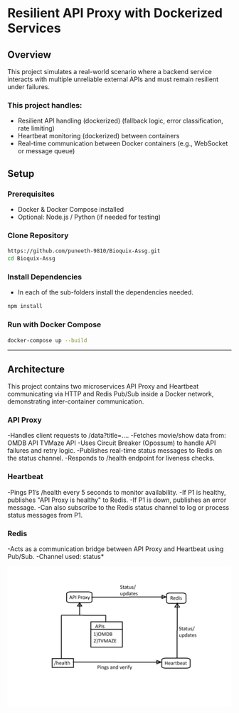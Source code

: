 # Resilient API Proxy with Dockerized Services

## Overview

This project simulates a real-world scenario where a backend service interacts with 
multiple unreliable external APIs and must remain resilient under failures. 

### This project handles:
- Resilient API handling (dockerized) (fallback logic, error classification, rate 
limiting) 
- Heartbeat monitoring (dockerized)  between containers 
- Real-time communication between Docker containers (e.g., WebSocket or 
message queue)

## Setup

### Prerequisites

- Docker & Docker Compose installed
- Optional: Node.js / Python (if needed for testing)


### Clone Repository

```bash
https://github.com/puneeth-9810/Bioquix-Assg.git
cd Bioquix-Assg
```

### Install Dependencies

- In each of the sub-folders install the dependencies needed.

```bash
npm install
```

### Run with Docker Compose

```bash
docker-compose up --build
```

---

##  Architecture

This project contains two microservices API Proxy and Heartbeat communicating via HTTP and Redis Pub/Sub inside a Docker network, demonstrating inter-container communication.

### API Proxy

-Handles client requests to /data?title=....
-Fetches movie/show data from:
 OMDB API
 TVMaze API
-Uses Circuit Breaker (Opossum) to handle API failures and retry logic.
-Publishes real-time status messages to Redis on the status channel.
-Responds to /health endpoint for liveness checks.

### Heartbeat

-Pings P1’s /health every 5 seconds to monitor availability.
-If P1 is healthy, publishes "API Proxy is healthy" to Redis.
-If P1 is down, publishes an error message.
-Can also subscribe to the Redis status channel to log or process status messages from P1.

### Redis

-Acts as a communication bridge between API Proxy and Heartbeat using Pub/Sub.
-Channel used: status*

![Flow](images/flow.png)
